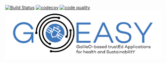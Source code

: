 [![Build Status](https://travis-ci.com/acutaia/goeasy-ublox_api.svg?branch=main)](https://travis-ci.com/acutaia/goeasy-ublox_api)
[![codecov](https://codecov.io/gh/acutaia/goeasy-ublox_api/branch/main/graph/badge.svg?token=ME8SdGsh97)](https://codecov.io/gh/acutaia/goeasy-ublox_api)
[![code quality](https://app.codacy.com/project/badge/Grade/204cfe4d4c624a269f9af0f2b31cebec)](https://www.codacy.com/gh/acutaia/goeasy-ublox_api/dashboard?utm_source=github.com&amp;utm_medium=referral&amp;utm_content=acutaia/goeasy-ublox_api&amp;utm_campaign=Badge_Grade)
![image](static/logo_full.png)

